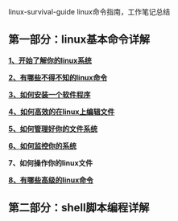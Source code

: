 linux-survival-guide
linux命令指南，工作笔记总结

## 第一部分：linux基本命令详解

[**1、开始了解你的linux系统**](https://github.com/datagd/linux-survival-guide/blob/master/1%E3%80%81%E5%BC%80%E5%A7%8B%E4%BA%86%E8%A7%A3%E4%BD%A0%E7%9A%84linux%E7%B3%BB%E7%BB%9F.md)

[**2、有哪些不得不知的linux命令**](https://github.com/datagd/linux-survival-guide/blob/master/2%E3%80%81%E6%9C%89%E5%93%AA%E4%BA%9B%E4%B8%8D%E5%BE%97%E4%B8%8D%E7%9F%A5%E7%9A%84linux%E5%91%BD%E4%BB%A4.md)

[**3、如何安装一个软件程序**](https://github.com/datagd/linux-survival-guide/blob/master/3%E3%80%81%E5%A6%82%E4%BD%95%E5%AE%89%E8%A3%85%E4%B8%80%E4%B8%AA%E8%BD%AF%E4%BB%B6%E7%A8%8B%E5%BA%8F.md)

[**4、如何高效的在linux上编辑文件**](https://github.com/datagd/linux-survival-guide/blob/master/4%E3%80%81%E5%A6%82%E4%BD%95%E9%AB%98%E6%95%88%E7%9A%84%E5%9C%A8linux%E4%B8%8A%E7%BC%96%E8%BE%91%E6%96%87%E4%BB%B6.md)

[**5、如何管理好你的文件系统**](https://github.com/datagd/linux-survival-guide/blob/master/5%E3%80%81%E5%A6%82%E4%BD%95%E7%AE%A1%E7%90%86%E5%A5%BD%E4%BD%A0%E7%9A%84%E6%96%87%E4%BB%B6%E7%B3%BB%E7%BB%9F.md)

[**6、如何监控你的系统**](https://github.com/datagd/linux-survival-guide/blob/master/6%E3%80%81%E5%A6%82%E4%BD%95%E7%9B%91%E6%8E%A7%E4%BD%A0%E7%9A%84%E7%B3%BB%E7%BB%9F.md)

**7、如何操作你的linux文件**[](https://github.com/datagd/linux-survival-guide/blob/master/7%E3%80%81%E5%A6%82%E4%BD%95%E6%93%8D%E4%BD%9C%E4%BD%A0%E7%9A%84linux%E6%96%87%E4%BB%B6.md)

[**8、有哪些高级的linux命令**](https://github.com/datagd/linux-survival-guide/blob/master/8%E3%80%81%E6%9C%89%E5%93%AA%E4%BA%9B%E9%AB%98%E7%BA%A7%E7%9A%84linux%E5%91%BD%E4%BB%A4.md)

## 第二部分：shell脚本编程详解

